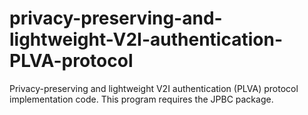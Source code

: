 # privacy-preserving-and-lightweight-V2I-authentication-PLVA-protocol
Privacy-preserving and lightweight V2I authentication (PLVA) protocol implementation code.
This program requires the JPBC package.
